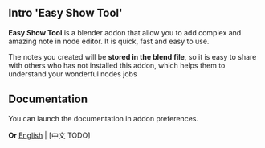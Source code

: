 ## Intro 'Easy Show Tool'

**Easy Show Tool** is a blender addon that allow you to add complex and amazing note in node editor. It is quick, fast
and easy to use.

The notes you created will be **stored in the blend file**, so it is easy to share with others who has not installed
this addon, which helps them to understand your wonderful nodes jobs

## Documentation

You can launch the documentation in addon preferences.

**Or** [English](docs/README.md) | [中文 TODO]



